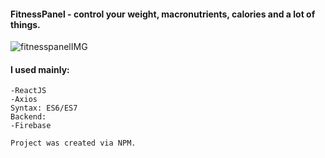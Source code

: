 #### FitnessPanel - control your weight, macronutrients, calories and a lot of things.

![fitnesspanelIMG](https://user-images.githubusercontent.com/36506555/42879178-fdbd6594-8a8f-11e8-9fbf-2bbf7a646148.PNG)

#### I used mainly:
```
-ReactJS
-Axios
Syntax: ES6/ES7
Backend:
-Firebase

Project was created via NPM.
```
